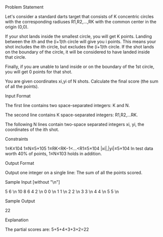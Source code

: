 Problem Statement

Let's consider a standard darts target that consists of K concentric circles with the corresponding radiuses R1,R2,...,RK with the common center in the origin (0,0).

If your shot lands inside the smallest circle, you will get K points. Landing between the ith and the (i+1)th circle will give you i points. This means your shot includes the ith circle, but excludes the (i+1)th circle. If the shot lands on the boundary of the circle, it will be considered to have landed inside that circle.

Finally, if you are unable to land inside or on the boundary of the 1st circle, you will get 0 points for that shot.

You are given coordinates xi,yi of N shots. Calculate the final score (the sum of all the points).

Input Format

The first line contains two space-separated integers: K and N.

The second line contains K space-separated integers: R1,R2,...RK.

The following N lines contain two-space separated integers xi, yi, the coordinates of the ith shot.

Constraints

1≤K≤104 1≤N≤5×105 1≤RK<RK−1<...<R1≤5×104 |xi|,|yi|≤5×104 In test data worth 40% of points, 1≤N≤103 holds in addition.

Output Format

Output one integer on a single line: The sum of all the points scored.

Sample Input [without "\n"]

5 6 \n
10 8 6 4 2 \n
0 0 \n
1 1 \n
2 2 \n
3 3 \n
4 4 \n
5 5 \n

Sample Output

22 

Explanation

The partial scores are: 5+5+4+3+3+2=22
